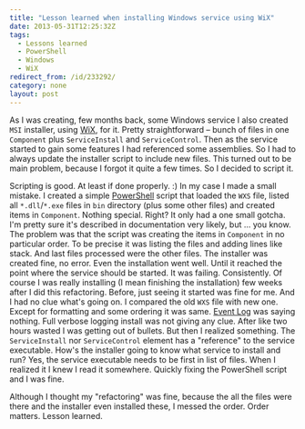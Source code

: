 ```yaml
---
title: "Lesson learned when installing Windows service using WiX"
date: 2013-05-31T12:25:32Z
tags:
  - Lessons learned
  - PowerShell
  - Windows
  - WiX
redirect_from: /id/233292/
category: none
layout: post
---
```

As I was creating, few months back, some Windows service I also created `MSI` installer, using [WiX][1], for it. Pretty straightforward – bunch of files in one `Component` plus `ServiceInstall` and `ServiceControl`. Then as the service started to gain some features I had referenced some assemblies. So I had to always update the installer script to include new files. This turned out to be main problem, because I forgot it quite a few times. So I decided to script it.

<!-- excerpt -->

Scripting is good. At least if done properly. :) In my case I made a small mistake. I created a simple [PowerShell][2] script that loaded the `WXS` file, listed all `*.dll`/`*.exe` files in `bin` directory (plus some other files) and created items in `Component`. Nothing special. Right? It only had a one small gotcha. I'm pretty sure it's described in documentation very likely, but ... you know. The problem was that the script was creating the items in `Component` in no particular order. To be precise it was listing the files and adding lines like stack. And last files processed were the other files. The installer was created fine, no error. Even the installation went well. Until it reached the point where the service should be started. It was failing. Consistently. Of course I was really installing (I mean finishing the installation) few weeks after I did this refactoring. Before, just seeing it started was fine for me. And I had no clue what's going on. I compared the old `WXS` file with new one. Except for formatting and some ordering it was same. [Event Log][3] was saying nothing. Full verbose logging install was not giving any clue. After like two hours wasted I was getting out of bullets. But then I realized something. The `ServiceInstall` nor `ServiceControl` element has a "reference" to the service executable. How's the installer going to know what service to install and run? Yes, the service executable needs to be first in list of files. When I realized it I knew I read it somewhere. Quickly fixing the PowerShell script and I was fine.

Although I thought my "refactoring" was fine, because the all the files were there and the installer even installed these, I messed the order. Order matters. Lesson learned.

[1]: http://wixtoolset.org/
[2]: http://www.microsoft.com/powershell
[3]: http://en.wikipedia.org/wiki/Event_Viewer
